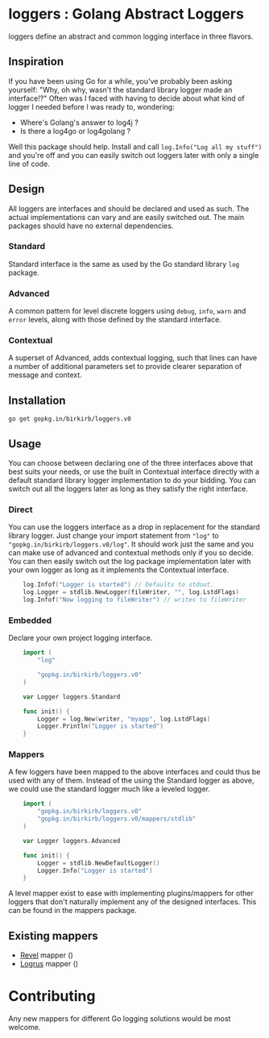 # loggers : Golang Abstract Loggers
loggers define an abstract and common logging interface in three flavors.

## Inspiration

If you have been using Go for a while, you've probably been asking yourself: "Why, oh why, wasn't the standard library logger made an interface!?"
Often was I faced with having to decide about what kind of logger I needed before I was ready to, wondering:

  * Where's Golang's answer to log4j ?
  * Is there a log4go or log4golang ?

Well this package should help. Install and call `log.Info("Log all my stuff")` and you're off and you can easily switch out loggers later with only a single line of code.

## Design

All loggers are interfaces and should be declared and used as such. The actual implementations can vary and are easily switched out.
The main packages should have no external dependencies.

### Standard
Standard interface is the same as used by the Go standard library `log` package.

### Advanced
A common pattern for level discrete loggers using `debug`, `info`, `warn` and `error` levels, along with those defined by the standard interface.

### Contextual
A superset of Advanced, adds contextual logging, such that lines can have a number of additional parameters set to provide clearer separation of message and context.

## Installation

    go get gopkg.in/birkirb/loggers.v0

## Usage

You can choose between declaring one of the three interfaces above that best suits your needs, or use the built in Contextual interface directly with a default standard library logger implementation to do your bidding. You can switch out all the loggers later as long as they satisfy the right interface.

### Direct

You can use the loggers interface as a drop in replacement for the standard library logger.
Just change your import statement from `"log"` to `"gopkg.in/birkirb/loggers.v0/log"`.
It should work just the same and you can make use of advanced and contextual methods only if you so decide.
You can then easily switch out the log package implementation later with your own logger as long as it implements the Contextual interface.

```Go
    log.Infof("Logger is started") // Defaults to stdout.
    log.Logger = stdlib.NewLogger(fileWriter, "", log.LstdFlags)
    log.Infof("Now logging to fileWriter") // writes to fileWriter
```

### Embedded

Declare your own project logging interface.

```Go
	import (
		"log"

		"gopkg.in/birkirb/loggers.v0"
	)

    var Logger loggers.Standard

    func init() {
        Logger = log.New(writer, "myapp", log.LstdFlags)
        Logger.Println("Logger is started")
    }
```

### Mappers

A few loggers have been mapped to the above interfaces and could thus be used with any of them.
Instead of the using the Standard logger as above, we could use the standard logger much like a leveled logger.

```Go
	import (
		"gopkg.in/birkirb/loggers.v0"
		"gopkg.in/birkirb/loggers.v0/mappers/stdlib"
	)

    var Logger loggers.Advanced

    func init() {
        Logger = stdlib.NewDefaultLogger()
        Logger.Info("Logger is started")
    }
```

A level mapper exist to ease with implementing plugins/mappers for other loggers that don't naturally implement any of the designed interfaces. This can be found in the mappers package.

## Existing mappers

* [Revel](https://github.com/revel/revel/) mapper ()
* [Logrus](https://github.com/Sirupsen/logrus) mapper ()

# Contributing

Any new mappers for different Go logging solutions would be most welcome.
